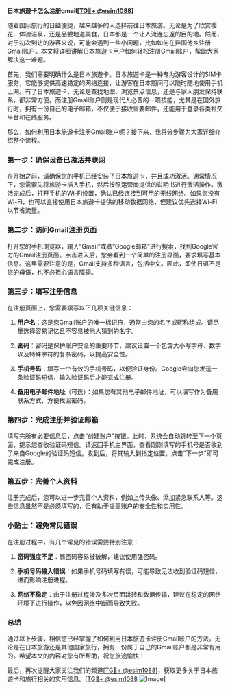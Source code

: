 **日本旅遊卡怎么注册gmail[[TG💪+ @esim1088](https://t.me/s/esim1088)]**

随着国际旅行的日益便捷，越来越多的人选择前往日本旅游。无论是为了欣赏樱花、体验温泉，还是品尝地道美食，日本都是一个让人流连忘返的目的地。然而，对于初次到访的游客来说，可能会遇到一些小问题，比如如何在异国他乡注册Gmail账户。本文将详细讲解日本旅遊卡用户如何轻松注册Gmail账户，帮助大家解决这一难题。

首先，我们需要明确什么是日本旅遊卡。日本旅遊卡是一种专为游客设计的SIM卡服务，它能够提供高速稳定的网络连接，让游客在日本期间可以随时随地使用手机上网。有了日本旅遊卡，无论是查找地图、浏览景点信息，还是与家人朋友保持联系，都非常方便。而注册Gmail账户则是现代人必备的一项技能，尤其是在国外旅行时，拥有一份自己的电子邮箱，不仅便于接收重要邮件，还能用于登录各类社交平台和在线服务。

那么，如何利用日本旅遊卡注册Gmail账户呢？接下来，我将分步骤为大家详细介绍整个流程。

### 第一步：确保设备已激活并联网

在开始之前，请确保您的手机已经安装了日本旅遊卡，并且成功激活。通常情况下，您需要先将旅游卡插入手机，然后按照运营商提供的说明书进行激活操作。激活完成后，打开手机的Wi-Fi设置，确认已经连接到可用的无线网络。如果您没有Wi-Fi，也可以直接使用日本旅遊卡提供的移动数据网络，但建议优先选择Wi-Fi以节省流量。

### 第二步：访问Gmail注册页面

打开您的手机浏览器，输入“Gmail”或者“Google邮箱”进行搜索，找到Google官方的Gmail注册页面。点击进入后，您会看到一个简单的注册界面，要求填写基本信息。这里需要注意的是，Gmail支持多种语言，包括中文。因此，即使日语不是您的母语，也不必担心语言障碍。

### 第三步：填写注册信息

在注册页面上，您需要填写以下几项关键信息：

1. **用户名**：这是您Gmail账户的唯一标识符，通常由您的名字或昵称组成。请尽量选择容易记忆且不容易被他人猜到的名字。
   
2. **密码**：密码是保护账户安全的重要环节，建议设置一个包含大小写字母、数字以及特殊字符的复杂密码，以提高安全性。

3. **手机号码**：填写一个有效的手机号码，以便验证身份。Google会向您发送一条验证码短信，输入验证码后才能完成注册。

4. **备用电子邮件地址**（可选）：如果您有其他电子邮件地址，可以填写作为备用联系方式，方便找回密码。

### 第四步：完成注册并验证邮箱

填写完所有必要信息后，点击“创建账户”按钮。此时，系统会自动跳转至下一个页面，提示您查收验证码短信。请返回手机主界面，查看刚刚填写的手机号是否收到了来自Google的验证码短信。收到后，将其输入到指定位置，点击“下一步”即可完成注册。

### 第五步：完善个人资料

注册完成后，您可以进一步完善个人资料，例如上传头像、添加紧急联系人等。这些信息虽然不是必须填写的，但有助于提高账户的安全性和实用性。

### 小贴士：避免常见错误

在注册过程中，有几个常见的错误需要特别注意：

1. **密码强度不足**：弱密码容易被破解，建议使用强密码。
   
2. **手机号码输入错误**：如果手机号码填写有误，可能导致无法收到验证码短信，进而影响注册进程。

3. **网络不稳定**：由于注册过程涉及多次页面跳转和数据传输，建议在稳定的网络环境下进行操作，以免因网络中断而导致失败。

### 总结

通过以上步骤，相信您已经掌握了如何利用日本旅遊卡注册Gmail账户的方法。无论是在日本旅游还是其他国家旅行，拥有一份属于自己的Gmail账户都是非常有用的。希望本文的内容对您有所帮助，祝您旅途愉快！

最后，再次提醒大家关注我们的频道[[TG💪+ @esim1088](https://t.me/s/esim1088)]，获取更多关于日本旅遊卡和旅行相关的实用信息。[[TG💪+ @esim1088](https://t.me/s/esim1088) ![Image](https://i.postimg.cc/4NQfJmqS/Snipaste-2025-05-13-00-14-12.png)]